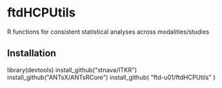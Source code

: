 # ftdHCPUtils
R functions for consistent statistical analyses across modalities/studies

## Installation
library(devtools)
install_github("stnava/ITKR")
install_github("ANTsX/ANTsRCore")
install_github( "ftd-u01/ftdHCPUtils" )
